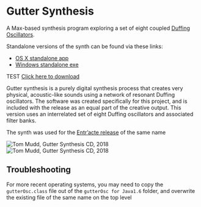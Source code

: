 # Gutter Synthesis
A Max-based synthesis program exploring a set of eight coupled [Duffing Oscillators](https://en.wikipedia.org/wiki/Duffing_equation).

Standalone versions of the synth can be found via these links:
- [OS X standalone app](http://tommudd.co.uk/gutter/software/guttersynth_64bit_osx.zip)
- [Windows standalone exe](http://tommudd.co.uk/gutter/software/guttersynth_windows.zip)

TEST <a href="http://tommudd.co.uk/gutter/software/guttersynth_64bit_osx.zip" download>Click here to download</a>

Gutter synthesis is a purely digital synthesis process that creates very physical, acoustic-like sounds using a network of resonant Duffing oscillators. The software was created specifically for this project, and is included with the release as an equal part of the creative output. This version uses an interrelated set of eight Duffing oscillators and associated filter banks.

The synth was used for the [Entr’acte release](https://entracte.co.uk/projects/tom-mudd-e226/) of the same name

![Tom Mudd, Gutter Synthesis CD, 2018](http://tommudd.co.uk/images/gutter_border.png) ![Tom Mudd, Gutter Synthesis CD, 2018](http://tommudd.co.uk/images/gutter_narrow.png)

## Troubleshooting
For more recent operating systems, you may need to copy the ```gutterOsc.class``` file out of the ```gutterOsc for Java1.6``` folder, and overwrite the existing file of the same name on the top level
